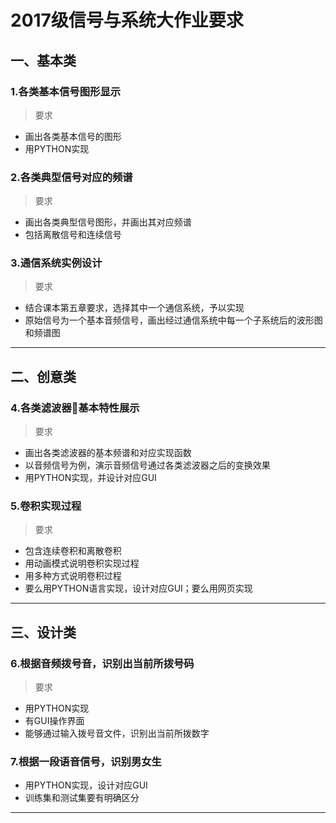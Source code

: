 

# 2017级信号与系统大作业要求

## 一、基本类

### 1.各类基本信号图形显示
> 要求

* 画出各类基本信号的图形
* 用PYTHON实现

### 2.各类典型信号对应的频谱
> 要求

* 画出各类典型信号图形，并画出其对应频谱
* 包括离散信号和连续信号

### 3.通信系统实例设计
> 要求

* 结合课本第五章要求，选择其中一个通信系统，予以实现
* 原始信号为一个基本音频信号，画出经过通信系统中每一个子系统后的波形图和频谱图
  


***

## 二、创意类
### 4.各类滤波器基本特性展示
> 要求

* 画出各类滤波器的基本频谱和对应实现函数
* 以音频信号为例，演示音频信号通过各类滤波器之后的变换效果
* 用PYTHON实现，并设计对应GUI
### 5.卷积实现过程
>要求

* 包含连续卷积和离散卷积
* 用动画模式说明卷积实现过程
* 用多种方式说明卷积过程
* 要么用PYTHON语言实现，设计对应GUI；要么用网页实现
***

## 三、设计类
### 6.根据音频拨号音，识别出当前所拨号码
>要求

* 用PYTHON实现
* 有GUI操作界面
* 能够通过输入拨号音文件，识别出当前所拨数字

### 7.根据一段语音信号，识别男女生

* 用PYTHON实现，设计对应GUI
* 训练集和测试集要有明确区分


***
